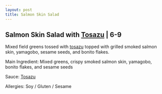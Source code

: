```yaml
---
layout: post
title: Salmon Skin Salad
---
```


## Salmon Skin Salad with [Tosazu](../sauces/tosazu.md) | 6-9

Mixed field greens tossed with [tosazu](../sauces/tosazu.md) topped with grilled smoked salmon skin, yamagobo, sesame seeds, and bonito flakes.

Main Ingredient: Mixed greens, crispy smoked salmon skin, yamagobo, bonito flakes, and sesame seeds

Sauce: [Tosazu](../sauces/tosazu.md)

Allergies: Soy / Gluten / Sesame
